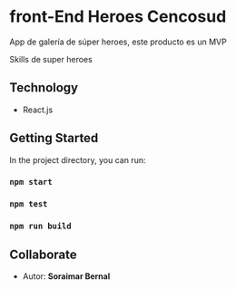 # front-End Heroes Cencosud

App de galería de súper heroes, este producto es un MVP

Skills de super heroes

Technology
---
* React.js

Getting Started
---
In the project directory, you can run:
### `npm start`
### `npm test`
### `npm run build`

Collaborate
---
- Autor: **Soraimar Bernal**